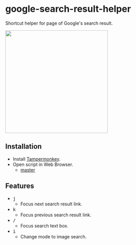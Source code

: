 # google-search-result-helper
Shortcut helper for page of Google's search result.

<img src="https://github.com/nhosoya/google-search-result-helper/raw/master/google-search-result-helper.gif" width="320" />

## Installation

* Install [Tampermonkey](http://tampermonkey.net).
* Open script in Web Browser.
    * [master](https://github.com/nhosoya/google-search-result-helper/raw/master/google-search-result-helper.user.js)

## Features

* <kbd>j</kbd>
  * Focus next search result link.
* <kbd>k</kbd>
  * Focus previous search result link.
* <kbd>/</kbd>
  * Focus search text box.
* <kbd>i</kbd>
  * Change mode to image search.
